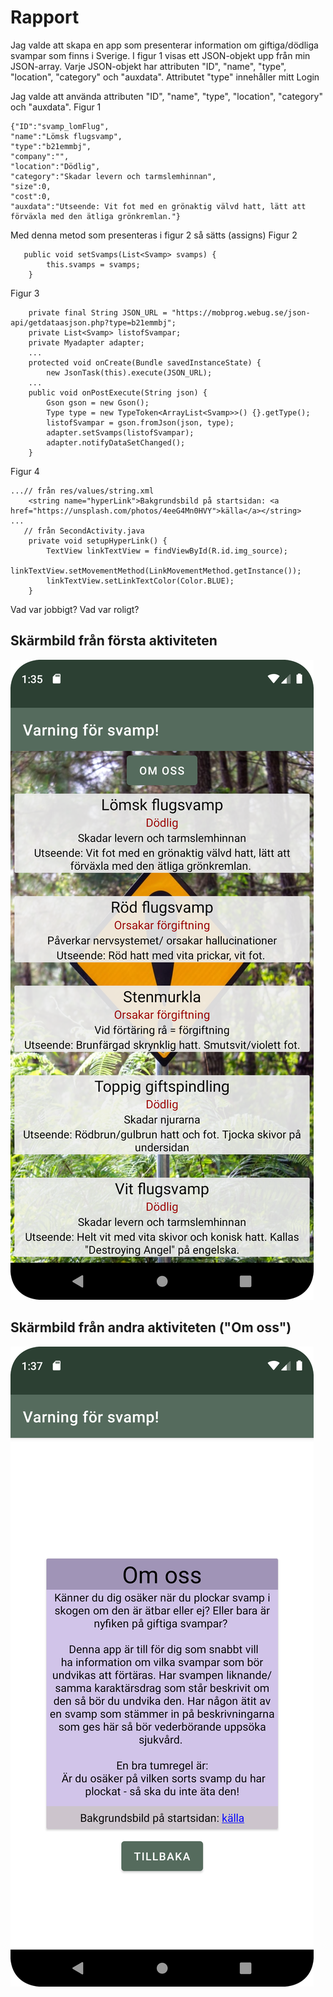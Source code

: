
# Rapport


Jag valde att skapa en app som presenterar information om giftiga/dödliga svampar som finns i Sverige. I figur 1 visas ett JSON-objekt upp från min JSON-array.
Varje JSON-objekt har attributen "ID", "name", "type", "location", "category" och "auxdata". Attributet "type" innehåller mitt Login 

Jag valde att använda attributen "ID", "name", "type", "location", "category" och "auxdata".
Figur 1
```
{"ID":"svamp_lomFlug", 
"name":"Lömsk flugsvamp",
"type":"b21emmbj",
"company":"",
"location":"Dödlig",
"category":"Skadar levern och tarmslemhinnan",
"size":0,
"cost":0,
"auxdata":"Utseende: Vit fot med en grönaktig välvd hatt, lätt att förväxla med den ätliga grönkremlan."}
```
Med denna metod som presenteras i figur 2 så sätts (assigns) 
Figur 2
```
   public void setSvamps(List<Svamp> svamps) {
        this.svamps = svamps;
    }
```
Figur 3
```
    private final String JSON_URL = "https://mobprog.webug.se/json-api/getdataasjson.php?type=b21emmbj";
    private List<Svamp> listofSvampar;
    private Myadapter adapter;
    ...
    protected void onCreate(Bundle savedInstanceState) {
        new JsonTask(this).execute(JSON_URL);
    ...
    public void onPostExecute(String json) {
        Gson gson = new Gson();
        Type type = new TypeToken<ArrayList<Svamp>>() {}.getType();
        listofSvampar = gson.fromJson(json, type);
        adapter.setSvamps(listofSvampar);
        adapter.notifyDataSetChanged();
    }
```


Figur 4
```
...// från res/values/string.xml
    <string name="hyperLink">Bakgrundsbild på startsidan: <a href="https://unsplash.com/photos/4eeG4Mn0HVY">källa</a></string>
...
   // från SecondActivity.java
    private void setupHyperLink() {
        TextView linkTextView = findViewById(R.id.img_source);
        linkTextView.setMovementMethod(LinkMovementMethod.getInstance());
        linkTextView.setLinkTextColor(Color.BLUE);
    }
```
Vad var jobbigt? Vad var roligt?

## Skärmbild från första aktiviteten
![](first.png)

## Skärmbild från andra aktiviteten ("Om oss")
![](second.png)

